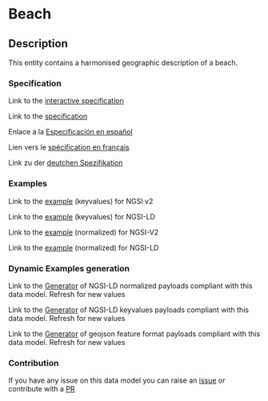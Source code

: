 # Beach

## Description 

This entity contains a harmonised geographic description of a beach.
### Specification

Link to the [interactive specification](https://swagger.lab.fiware.org/?url=https://smart-data-models.github.io/dataModel.PointOfInterest/Beach/swagger.yaml)

Link to the [specification](https://smart-data-models.github.io/dataModel.PointOfInterest/Beach/doc/spec.md)

Enlace a la [Especificación en español](https://smart-data-models.github.io/dataModel.PointOfInterest/Beach/doc/spec_ES.md)

Lien vers le [spécification en français](https://smart-data-models.github.io/dataModel.PointOfInterest/Beach/doc/spec_FR.md)

Link zu der [deutchen Spezifikation](https://smart-data-models.github.io/dataModel.PointOfInterest/Beach/doc/spec_DE.md)
### Examples

Link to the [example](https://smart-data-models.github.io/dataModel.PointOfInterest/Beach/examples/example.json) (keyvalues) for NGSI v2

Link to the [example](https://smart-data-models.github.io/dataModel.PointOfInterest/Beach/examples/example.jsonld) (keyvalues) for NGSI-LD

Link to the [example](https://smart-data-models.github.io/dataModel.PointOfInterest/Beach/examples/example-normalized.json) (normalized) for NGSI-V2

Link to the [example](https://smart-data-models.github.io/dataModel.PointOfInterest/Beach/examples/example-normalized.jsonld) (normalized) for NGSI-LD
### Dynamic Examples generation

Link to the [Generator](https://smartdatamodels.org/extra/ngsi-ld_generator_v0.92.php?schemaUrl=https://raw.githubusercontent.com/smart-data-models/dataModel.PointOfInterest/master/Beach/schema.json&email=info@smartdatamodels.org) of NGSI-LD normalized payloads compliant with this data model. Refresh for new values

Link to the [Generator](https://smartdatamodels.org/extra/ngsi-ld_generator_keyvalues_v0.92.php?schemaUrl=https://raw.githubusercontent.com/smart-data-models/dataModel.PointOfInterest/master/Beach/schema.json&email=info@smartdatamodels.org) of NGSI-LD keyvalues payloads compliant with this data model. Refresh for new values

Link to the [Generator](https://smartdatamodels.org/extra/geojson_features_generator_v1.0.php?schemaUrl=https://raw.githubusercontent.com/smart-data-models/dataModel.PointOfInterest/master/Beach/schema.json&email=info@smartdatamodels.org) of geojson feature format payloads compliant with this data model. Refresh for new values
### Contribution

 If you have any issue on this data model you can raise an [issue](https://github.com/smart-data-models/dataModel.PointOfInterest/issues)  or contribute with a [PR](https://github.com/smart-data-models/dataModel.PointOfInterest/pulls)